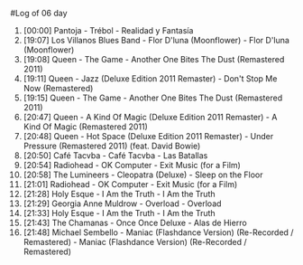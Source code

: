 #Log of 06 day

1. [00:00] Pantoja - Trébol - Realidad y Fantasía
1. [19:07] Los Villanos Blues Band - Flor D'luna (Moonflower) - Flor D'luna (Moonflower)
1. [19:08] Queen - The Game - Another One Bites The Dust (Remastered 2011)
1. [19:11] Queen - Jazz (Deluxe Edition 2011 Remaster) - Don't Stop Me Now (Remastered)
1. [19:15] Queen - The Game - Another One Bites The Dust (Remastered 2011)
1. [20:47] Queen - A Kind Of Magic (Deluxe Edition 2011 Remaster) - A Kind Of Magic (Remastered 2011)
1. [20:48] Queen - Hot Space (Deluxe Edition 2011 Remaster) - Under Pressure (Remastered 2011) (feat. David Bowie)
1. [20:50] Café Tacvba - Café Tacvba - Las Batallas
1. [20:54] Radiohead - OK Computer - Exit Music (for a Film)
1. [20:58] The Lumineers - Cleopatra (Deluxe) - Sleep on the Floor
1. [21:01] Radiohead - OK Computer - Exit Music (for a Film)
1. [21:28] Holy Esque - I Am the Truth - I Am the Truth
1. [21:29] Georgia Anne Muldrow - Overload - Overload
1. [21:33] Holy Esque - I Am the Truth - I Am the Truth
1. [21:43] The Chamanas - Once Once Deluxe - Alas de Hierro
1. [21:48] Michael Sembello - Maniac (Flashdance Version) (Re-Recorded / Remastered) - Maniac (Flashdance Version) (Re-Recorded / Remastered)
